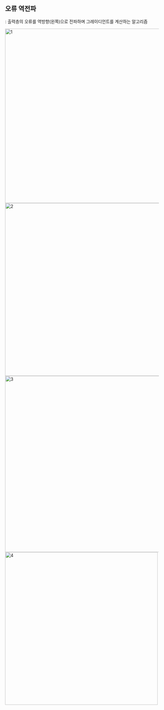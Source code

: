 ## 오류 역전파 
: 출력층의 오류를 역방향(왼쪽)으로 전파하며 그레이디언트를 계산하는 알고리즘


<img width="571" alt="1" src="https://github.com/user-attachments/assets/ad1d997f-6afd-4347-b818-876211adabe7" />

<img width="566" alt="2" src="https://github.com/user-attachments/assets/2b81bac4-2b3f-4fb4-a24c-02020bfc8e47" />

<img width="577" alt="3" src="https://github.com/user-attachments/assets/82c47acd-005e-4d21-8707-20b6cc0dd141" />

<img width="500" alt="4" src="https://github.com/user-attachments/assets/271cb44b-1e7b-4b31-b2c4-a50eac6035f2" />
